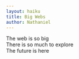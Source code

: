 ```yaml
---
layout: haiku
title: Big Webs
author: Nathaniel
---
```


The web is so big<br>
There is so much to explore<br>
The future is here<br>

